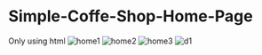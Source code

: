 # Simple-Coffe-Shop-Home-Page
Only using html
![home1](https://user-images.githubusercontent.com/86880920/210699772-eb0d729f-2d7c-4b43-b027-f279f701c053.JPG)
![home2](https://user-images.githubusercontent.com/86880920/210699778-461205ce-62dc-45a1-a875-a908cbc194b9.JPG)
![home3](https://user-images.githubusercontent.com/86880920/210699788-222f43c0-9d54-4312-a914-c6f654b834a5.JPG)
![d1](https://user-images.githubusercontent.com/86880920/210699814-c0c3d85f-0e69-40de-877b-ada2b794e8d9.JPG)
